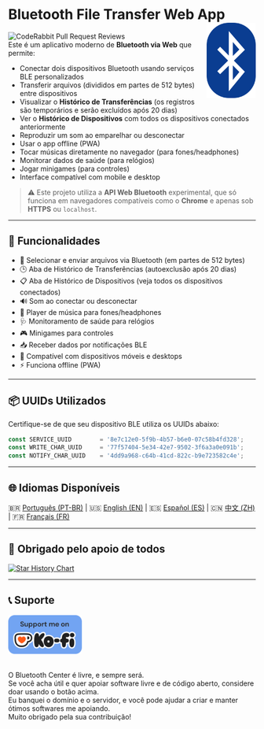 # Bluetooth File Transfer Web App <img src="./public/favicon-32x32.png" align="right" width="100">
![CodeRabbit Pull Request Reviews](https://img.shields.io/coderabbit/prs/github/erikraft/Bluetooth-Center?utm_source=oss&utm_medium=github&utm_campaign=erikraft%2FBluetooth-Center&labelColor=171717&color=FF570A&link=https%3A%2F%2Fcoderabbit.ai&label=CodeRabbit+Reviews)
<br>
Este é um aplicativo moderno de **Bluetooth via Web** que permite:

- Conectar dois dispositivos Bluetooth usando serviços BLE personalizados
- Transferir arquivos (divididos em partes de 512 bytes) entre dispositivos
- Visualizar o **Histórico de Transferências** (os registros são temporários e serão excluídos após 20 dias)
- Ver o **Histórico de Dispositivos** com todos os dispositivos conectados anteriormente
- Reproduzir um som ao emparelhar ou desconectar
- Usar o app offline (PWA)
- Tocar músicas diretamente no navegador (para fones/headphones)
- Monitorar dados de saúde (para relógios)
- Jogar minigames (para controles)
- Interface compatível com mobile e desktop

> ⚠️ Este projeto utiliza a **API Web Bluetooth** experimental, que só funciona em navegadores compatíveis como o **Chrome** e apenas sob **HTTPS** ou `localhost`.

---

## 🔧 Funcionalidades

- 📂 Selecionar e enviar arquivos via Bluetooth (em partes de 512 bytes)
- 🕒 Aba de Histórico de Transferências (autoexclusão após 20 dias)
- 📋 Aba de Histórico de Dispositivos (veja todos os dispositivos conectados)
- 🔊 Som ao conectar ou desconectar
- 🎵 Player de música para fones/headphones
- 🩺 Monitoramento de saúde para relógios
- 🎮 Minigames para controles
- 📥 Receber dados por notificações BLE
- 📱 Compatível com dispositivos móveis e desktops
- ⚡ Funciona offline (PWA)

---

## 📦 UUIDs Utilizados

Certifique-se de que seu dispositivo BLE utiliza os UUIDs abaixo:

```js
const SERVICE_UUID        = '8e7c12e0-5f9b-4b57-b6e0-07c58b4fd328';
const WRITE_CHAR_UUID     = '77f57404-5e34-42e7-9502-3f6a3a0e091b';
const NOTIFY_CHAR_UUID    = '4dd9a968-c64b-41cd-822c-b9e723582c4e';
```

---

## 🌐 Idiomas Disponíveis

🇧🇷 [Português (PT-BR)](README-ptbr.md) | 🇺🇸 [English (EN)](README.md) | 🇪🇸 [Español (ES)](README-es.md) | 🇨🇳 [中文 (ZH)](README-zh.md) | 🇫🇷 [Français (FR)](README-fr.md)

---

## 🙏 Obrigado pelo apoio de todos

[![Star History Chart](https://api.star-history.com/svg?repos=erikraft/Bluetooth-Center&type=Date)](https://star-history.com/#erikraft/Bluetooth-Center&Date)

---

## 📞 Suporte
<a href="https://ko-fi.com/erikraft" target="_blank">
<img src="./brand-assets/support_me_on_kofi_badge_blue.png" width="150" alt="Donate"/>
</a>
<br />
<br />

O Bluetooth Center é livre, e sempre será. \
Se você acha útil e quer apoiar software livre e de código aberto, considere doar usando o botão acima. \
Eu banquei o domínio e o servidor, e você pode ajudar a criar e manter ótimos softwares me apoiando. \
Muito obrigado pela sua contribuição!
